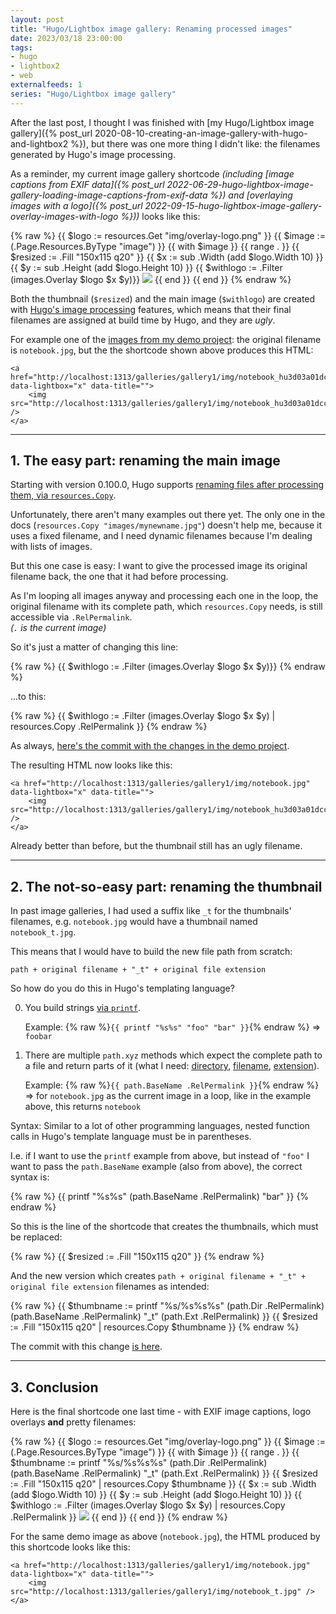 ```yaml
---
layout: post
title: "Hugo/Lightbox image gallery: Renaming processed images"
date: 2023/03/18 23:00:00
tags:
- hugo
- lightbox2
- web
externalfeeds: 1
series: "Hugo/Lightbox image gallery"
---
```


After the last post, I thought I was finished with [my Hugo/Lightbox image gallery]({% post_url 2020-08-10-creating-an-image-gallery-with-hugo-and-lightbox2 %}), but there was one more thing I didn't like: the filenames generated by Hugo's image processing.

As a reminder, my current image gallery shortcode *(including [image captions from EXIF data]({% post_url 2022-06-29-hugo-lightbox-image-gallery-loading-image-captions-from-exif-data %}) and [overlaying images with a logo]({% post_url 2022-09-15-hugo-lightbox-image-gallery-overlay-images-with-logo %}))* looks like this:

{% raw %}
	{{ $logo := resources.Get "img/overlay-logo.png" }}
	{{ $image := (.Page.Resources.ByType "image") }}
	{{ with $image }}
		{{ range . }}
		{{ $resized := .Fill "150x115 q20" }}
		{{ $x := sub .Width (add $logo.Width 10) }}
		{{ $y := sub .Height (add $logo.Height 10) }}
		{{ $withlogo := .Filter (images.Overlay $logo $x $y)}}
		<a href="{{ $withlogo.Permalink }}" data-lightbox="x" data-title="{{ with .Exif }}{{ .Tags.ImageDescription }}{{ end }}"><img src="{{ $resized.Permalink }}" /></a>
		{{ end }}
	{{ end }}
{% endraw %}

Both the thumbnail (`$resized`) and the main image (`$withlogo`) are created with [Hugo's image processing](#) features, which means that their final filenames are assigned at build time by Hugo, and they are *ugly*.

For example one of the [images from my demo project](https://github.com/christianspecht/code-examples/tree/master/hugo-gallery-example/content/galleries/gallery1/img): the original filename is `notebook.jpg`, but the the shortcode shown above produces this HTML:

	<a href="http://localhost:1313/galleries/gallery1/img/notebook_hu3d03a01dcc18bc5be0e67db3d8d209a6_1586565_filter_6003090614434618376.jpg" data-lightbox="x" data-title="">
		<img src="http://localhost:1313/galleries/gallery1/img/notebook_hu3d03a01dcc18bc5be0e67db3d8d209a6_1586565_150x115_fill_q20_box_smart1.jpg" />
	</a>


---

## 1. The easy part: renaming the main image

Starting with version 0.100.0, Hugo supports [renaming files after processing them, via `resources.Copy`](https://gohugo.io/hugo-pipes/introduction/#copy-a-resource).

Unfortunately, there aren't many examples out there yet. The only one in the docs (`resources.Copy "images/mynewname.jpg"`) doesn't help me, because it uses a fixed filename, and I need dynamic filenames because I'm dealing with lists of images.

But this one case is easy: I want to give the processed image its original filename back, the one that it had before processing.

As I'm looping all images anyway and processing each one in the loop, the original filename with its complete path, which `resources.Copy` needs, is still accessible via `.RelPermalink`.  
*(`.` is the current image)*

So it's just a matter of changing this line:

{% raw %}
	{{ $withlogo := .Filter (images.Overlay $logo $x $y)}}
{% endraw %}

...to this:

{% raw %}
	{{ $withlogo := .Filter (images.Overlay $logo $x $y) | resources.Copy .RelPermalink }}
{% endraw %}

As always, [here's the commit with the changes in the demo project](https://github.com/christianspecht/code-examples/commit/3414df43314f7555f3efad991a53e0d6cf1b5843).

The resulting HTML now looks like this:

	<a href="http://localhost:1313/galleries/gallery1/img/notebook.jpg" data-lightbox="x" data-title="">
		<img src="http://localhost:1313/galleries/gallery1/img/notebook_hu3d03a01dcc18bc5be0e67db3d8d209a6_1586565_150x115_fill_q20_box_smart1.jpg" />
	</a>

Already better than before, but the thumbnail still has an ugly filename.


---

## 2. The not-so-easy part: renaming the thumbnail

In past image galleries, I had used a suffix like `_t` for the thumbnails' filenames, e.g. `notebook.jpg` would have a thumbnail named `notebook_t.jpg`.

This means that I would have to build the new file path from scratch:

	path + original filename + "_t" + original file extension

So how do you do this in Hugo's templating language?

0. You build strings [via `printf`](https://gohugo.io/functions/printf/).  

	Example: {% raw %}`{{ printf "%s%s" "foo" "bar" }}`{% endraw %} ⇒  `foobar`

0. There are multiple `path.xyz` methods which expect the complete path to a file and return parts of it (what I need: [directory](https://gohugo.io/functions/path.dir/), [filename](https://gohugo.io/functions/path.basename/), [extension](https://gohugo.io/functions/path.ext/)).

	Example: {% raw %}`{{ path.BaseName .RelPermalink }}`{% endraw %} ⇒ for `notebook.jpg` as the current image in a loop, like in the example above, this returns `notebook`


Syntax: Similar to a lot of other programming languages, nested function calls in Hugo's template language must be in parentheses.

I.e. if I want to use the `printf` example from above, but instead of `"foo"` I want to pass the `path.BaseName` example (also from above), the correct syntax is:

{% raw %}
	{{ printf "%s%s" (path.BaseName .RelPermalink) "bar" }}
{% endraw %}


So this is the line of the shortcode that creates the thumbnails, which must be replaced:

{% raw %}
	{{ $resized := .Fill "150x115 q20" }}
{% endraw %}

And the new version which creates `path + original filename + "_t" + original file extension` filenames as intended:

{% raw %}
	{{ $thumbname := printf "%s/%s%s%s" (path.Dir .RelPermalink) (path.BaseName .RelPermalink) "_t" (path.Ext .RelPermalink) }}
	{{ $resized := .Fill "150x115 q20" | resources.Copy $thumbname }}
{% endraw %}

The commit with this change [is here](https://github.com/christianspecht/code-examples/commit/55f6bfbbc5f5dd2e09639161f295e7c8ae17390d).

---

## 3. Conclusion

Here is the final shortcode one last time - with EXIF image captions, logo overlays **and** pretty filenames:

{% raw %}
	{{ $logo := resources.Get "img/overlay-logo.png" }}
	{{ $image := (.Page.Resources.ByType "image") }}
	{{ with $image }}
		{{ range . }}
		{{ $thumbname := printf "%s/%s%s%s" (path.Dir .RelPermalink) (path.BaseName .RelPermalink) "_t" (path.Ext .RelPermalink) }}
		{{ $resized := .Fill "150x115 q20" | resources.Copy $thumbname }}
		{{ $x := sub .Width (add $logo.Width 10) }}
		{{ $y := sub .Height (add $logo.Height 10) }}
		{{ $withlogo := .Filter (images.Overlay $logo $x $y) | resources.Copy .RelPermalink }}
		<a href="{{ $withlogo.Permalink }}" data-lightbox="x" data-title="{{ with .Exif }}{{ .Tags.ImageDescription }}{{ end }}"><img src="{{ $resized.Permalink }}" /></a>
		{{ end }}
	{{ end }}
{% endraw %}

For the same demo image as above (`notebook.jpg`), the HTML produced by this shortcode looks like this:

	<a href="http://localhost:1313/galleries/gallery1/img/notebook.jpg" data-lightbox="x" data-title="">
		<img src="http://localhost:1313/galleries/gallery1/img/notebook_t.jpg" />
	</a>



